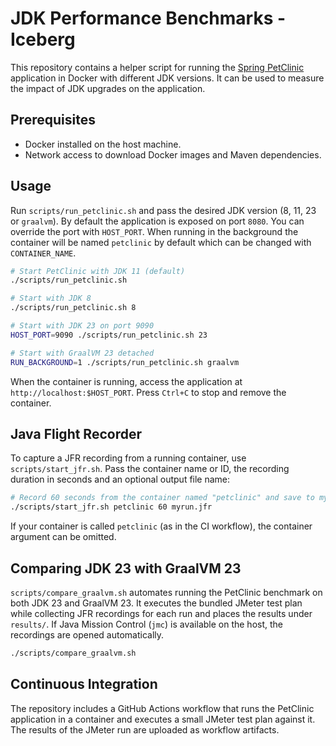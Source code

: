 # JDK Performance Benchmarks - Iceberg

This repository contains a helper script for running the [Spring PetClinic](https://github.com/spring-projects/spring-petclinic) application in Docker with different JDK versions. It can be used to measure the impact of JDK upgrades on the application.

## Prerequisites

- Docker installed on the host machine.
- Network access to download Docker images and Maven dependencies.

## Usage

Run `scripts/run_petclinic.sh` and pass the desired JDK version (8, 11, 23 or `graalvm`). By default the application is exposed on port `8080`. You can override the port with `HOST_PORT`. When running in the background the container will be named `petclinic` by default which can be changed with `CONTAINER_NAME`.

```bash
# Start PetClinic with JDK 11 (default)
./scripts/run_petclinic.sh

# Start with JDK 8
./scripts/run_petclinic.sh 8

# Start with JDK 23 on port 9090
HOST_PORT=9090 ./scripts/run_petclinic.sh 23

# Start with GraalVM 23 detached
RUN_BACKGROUND=1 ./scripts/run_petclinic.sh graalvm
```

When the container is running, access the application at `http://localhost:$HOST_PORT`.
Press `Ctrl+C` to stop and remove the container.

## Java Flight Recorder

To capture a JFR recording from a running container, use `scripts/start_jfr.sh`.
Pass the container name or ID, the recording duration in seconds and an optional
output file name:

```bash
# Record 60 seconds from the container named "petclinic" and save to myrun.jfr
./scripts/start_jfr.sh petclinic 60 myrun.jfr
```

If your container is called `petclinic` (as in the CI workflow), the container
argument can be omitted.

## Comparing JDK 23 with GraalVM 23

`scripts/compare_graalvm.sh` automates running the PetClinic benchmark on both
JDK 23 and GraalVM 23. It executes the bundled JMeter test plan while collecting
JFR recordings for each run and places the results under `results/`. If Java
Mission Control (`jmc`) is available on the host, the recordings are opened
automatically.

```bash
./scripts/compare_graalvm.sh
```

## Continuous Integration

The repository includes a GitHub Actions workflow that runs the PetClinic application in a container and executes a small JMeter test plan against it. The results of the JMeter run are uploaded as workflow artifacts.
